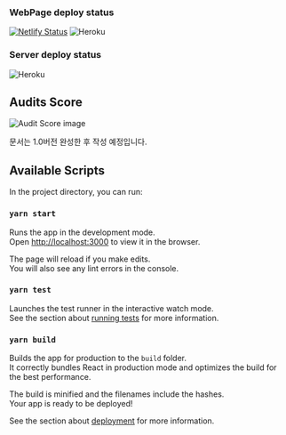 ### WebPage deploy status
[![Netlify Status](https://api.netlify.com/api/v1/badges/eceee28a-6f03-48f7-9faf-5f3a85893d22/deploy-status)](https://app.netlify.com/sites/ninpeng/deploys) ![Heroku](https://heroku-badge.herokuapp.com/?app=ninpeng)
### Server deploy status
![Heroku](https://heroku-badge.herokuapp.com/?app=ninpeng-movie)

## Audits Score

![Audit Score image](https://user-images.githubusercontent.com/12179294/68830863-3a677d80-06f0-11ea-8d76-f2989d5efcf2.png)

문서는 1.0버전 완성한 후 작성 예정입니다.

## Available Scripts

In the project directory, you can run:

### `yarn start`

Runs the app in the development mode.<br>
Open [http://localhost:3000](http://localhost:3000) to view it in the browser.

The page will reload if you make edits.<br>
You will also see any lint errors in the console.

### `yarn test`

Launches the test runner in the interactive watch mode.<br>
See the section about [running tests](https://facebook.github.io/create-react-app/docs/running-tests) for more information.

### `yarn build`

Builds the app for production to the `build` folder.<br>
It correctly bundles React in production mode and optimizes the build for the best performance.

The build is minified and the filenames include the hashes.<br>
Your app is ready to be deployed!

See the section about [deployment](https://facebook.github.io/create-react-app/docs/deployment) for more information.
